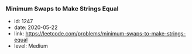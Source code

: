 ### Minimum Swaps to Make Strings Equal

* id: 1247
* date: 2020-05-22
* link: https://leetcode.com/problems/minimum-swaps-to-make-strings-equal
* level: Medium
